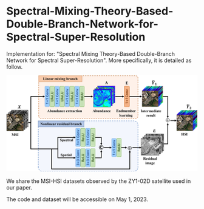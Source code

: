 # Spectral-Mixing-Theory-Based-Double-Branch-Network-for-Spectral-Super-Resolution
Implementation for: "Spectral Mixing Theory-Based Double-Branch Network for Spectral Super-Resolution". More specifically, it is detailed as follow.

<img src="./Framework.jpg" alt="Framework" style="zoom:80%;" />

We share the MSI-HSI datasets observed by the ZY1-02D satellite used in our paper.

The code and dataset will be accessible on May 1, 2023.

